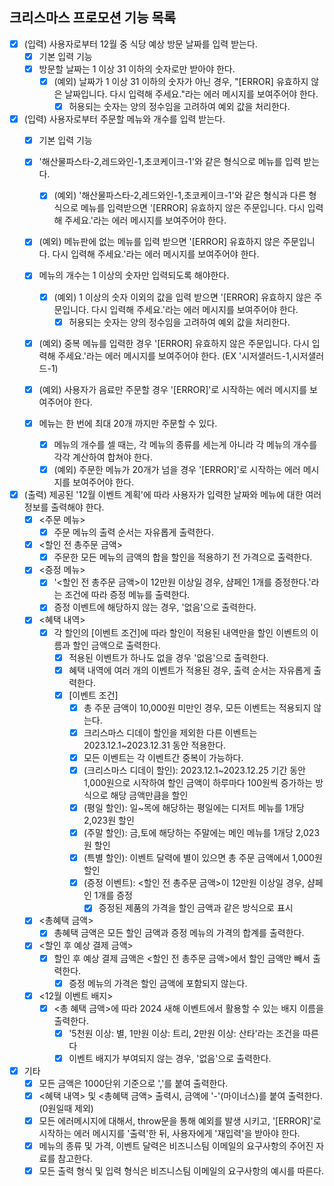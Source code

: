 ## 크리스마스 프로모션 기능 목록

- [x] (입력) 사용자로부터 12월 중 식당 예상 방문 날짜를 입력 받는다.
  - [x] 기본 입력 기능
  - [x] 방문할 날짜는 1 이상 31 이하의 숫자로만 받아야 한다.
    - [x] (예외) 날짜가 1 이상 31 이하의 숫자가 아닌 경우, "[ERROR] 유효하지 않은 날짜입니다. 다시 입력해 주세요."라는 에러 메시지를 보여주어야 한다.
      - [x] 허용되는 숫자는 양의 정수임을 고려하여 예외 값을 처리한다.

- [x] (입력) 사용자로부터 주문할 메뉴와 개수를 입력 받는다.
  - [x] 기본 입력 기능
  - [x] '해산물파스타-2,레드와인-1,초코케이크-1'와 같은 형식으로 메뉴를 입력 받는다.
    - [x] (예외) '해산물파스타-2,레드와인-1,초코케이크-1'와 같은 형식과 다른 형식으로 메뉴를 입력받으면 '[ERROR] 유효하지 않은 주문입니다. 다시 입력해 주세요.'라는 에러 메시지를 보여주어야 한다.

  - [x] (예외) 메뉴판에 없는 메뉴를 입력 받으면 '[ERROR] 유효하지 않은 주문입니다. 다시 입력해 주세요.'라는 에러 메시지를 보여주어야 한다.

  - [x] 메뉴의 개수는 1 이상의 숫자만 입력되도록 해야한다.
    - [x] (예외) 1 이상의 숫자 이외의 값을 입력 받으면 '[ERROR] 유효하지 않은 주문입니다. 다시 입력해 주세요.'라는 에러 메시지를 보여주어야 한다.
      - [x] 허용되는 숫자는 양의 정수임을 고려하여 예외 값을 처리한다.

  - [x] (예외) 중복 메뉴를 입력한 경우 '[ERROR] 유효하지 않은 주문입니다. 다시 입력해 주세요.'라는 에러 메시지를 보여주어야 한다. (EX '시저샐러드-1,시저샐러드-1)

  - [x] (예외) 사용자가 음료만 주문할 경우 '[ERROR]'로 시작하는 에러 메시지를 보여주어야 한다.

  - [x] 메뉴는 한 번에 최대 20개 까지만 주문할 수 있다.
    - [x] 메뉴의 개수를 셀 때는, 각 메뉴의 종류를 세는게 아니라 각 메뉴의 개수를 각각 계산하여 합쳐야 한다.
    - [x] (예외) 주문한 메뉴가 20개가 넘을 경우 '[ERROR]'로 시작하는 에러 메시지를 보여주어야 한다.

- [x] (출력) 제공된 '12월 이벤트 계획'에 따라 사용자가 입력한 날짜와 메뉴에 대한 여러 정보를 출력해야 한다.
  - [x] <주문 메뉴>
    - [x] 주문 메뉴의 출력 순서는 자유롭게 출력한다.

  - [x] <할인 전 총주문 금액>
    - [x] 주문한 모든 메뉴의 금액의 합을 할인을 적용하기 전 가격으로 출력한다.

  - [x] <증정 메뉴>
    - [x] '<할인 전 총주문 금액>이 12만원 이상일 경우, 샴페인 1개를 증정한다.'라는 조건에 따라 증정 메뉴를 출력한다.
    - [x] 증정 이벤트에 해당하지 않는 경우, '없음'으로 출력한다.

  - [x] <혜택 내역>
    - [x] 각 할인의 [이벤트 조건]에 따라 할인이 적용된 내역만을 할인 이벤트의 이름과 할인 금액으로 출력한다.
      - [x] 적용된 이벤트가 하나도 없을 경우 '없음'으로 출력한다.
      - [x] 혜택 내역에 여러 개의 이벤트가 적용된 경우, 출력 순서는 자유롭게 출력한다.
      - [x] [이벤트 조건]
        - [x] 총 주문 금액이 10,000원 미만인 경우, 모든 이벤트는 적용되지 않는다.
        - [x] 크리스마스 디데이 할인을 제외한 다른 이벤트는 2023.12.1~2023.12.31 동안 적용한다.
        - [x] 모든 이벤트는 각 이벤트간 중복이 가능하다.
        - [x] (크리스마스 디데이 할인): 2023.12.1~2023.12.25 기간 동안 1,000원으로 시작하여 할인 금액이 하루마다 100원씩 증가하는 방식으로 해당 금액만큼을 할인
        - [x] (평일 할인): 일~목에 해당하는 평일에는 디저트 메뉴를 1개당 2,023원 할인
        - [x] (주말 할인): 금,토에 해당하는 주말에는 메인 메뉴를 1개당 2,023원 할인
        - [x] (특별 할인): 이벤트 달력에 별이 있으면 총 주문 금액에서 1,000원 할인
        - [x] (증정 이벤트): <할인 전 총주문 금액>이 12만원 이상일 경우, 샴페인 1개를 증정
          - [x] 증정된 제품의 가격을 할인 금액과 같은 방식으로 표시

  - [x] <총혜택 금액>
    - [x] 총혜택 금액은 모든 할인 금액과 증정 메뉴의 가격의 합계를 출력한다.

  - [x] <할인 후 예상 결제 금액>
    - [x] 할인 후 예상 결제 금액은 <할인 전 총주문 금액>에서 할인 금액만 빼서 출력한다.
      - [x] 증정 메뉴의 가격은 할인 금액에 포함되지 않는다.

  - [x] <12월 이벤트 배지>
    - [x] <총 혜택 금액>에 따라 2024 새해 이벤트에서 활용할 수 있는 배지 이름을 출력한다.
      - [x] '5천원 이상: 별, 1만원 이상: 트리, 2만원 이상: 산타'라는 조건을 따른다
      - [x] 이벤트 배지가 부여되지 않는 경우, '없음'으로 출력한다.

- [x] 기타
  - [x] 모든 금액은 1000단위 기준으로 ','를 붙여 출력한다.
  - [x] <혜택 내역> 및 <총혜택 금액> 출력시, 금액에 '-'(마이너스)를 붙여 출력한다.(0원일때 제외)
  - [x] 모든 에러메시지에 대해서, throw문을 통해 예외를 발생 시키고, '[ERROR]'로 시작하는 에러 메시지를 '출력'한 뒤, 사용자에게 '재입력'을 받아야 한다.
  - [x] 메뉴의 종류 및 가격, 이벤트 달력은 비즈니스팀 이메일의 요구사항의 주어진 자료를 참고한다.
  - [x] 모든 출력 형식 및 입력 형식은 비즈니스팀 이메일의 요구사항의 예시를 따른다.